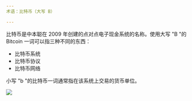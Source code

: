 ```yaml
---
术语：比特币（大写 B）

---
```

比特币是中本聪在 2009 年创建的点对点电子现金系统的名称。使用大写 "B "的 Bitcoin 一词可以指三种不同的东西：


- 比特币系统
- 比特币协议
- 比特币网络

小写 "b "的比特币一词通常指在该系统上交易的货币单位。

![](../../dictionnaire/assets/41.webp)